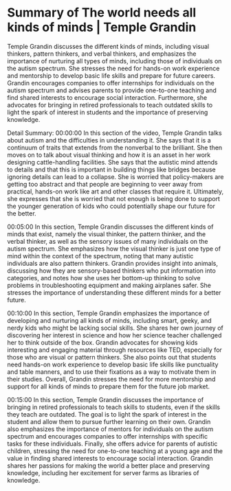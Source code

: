 # Summary of The world needs all kinds of minds | Temple Grandin

Temple Grandin discusses the different kinds of minds, including visual thinkers, pattern thinkers, and verbal thinkers, and emphasizes the importance of nurturing all types of minds, including those of individuals on the autism spectrum. She stresses the need for hands-on work experience and mentorship to develop basic life skills and prepare for future careers. Grandin encourages companies to offer internships for individuals on the autism spectrum and advises parents to provide one-to-one teaching and find shared interests to encourage social interaction. Furthermore, she advocates for bringing in retired professionals to teach outdated skills to light the spark of interest in students and the importance of preserving knowledge.

Detail Summary: 
00:00:00
In this section of the video, Temple Grandin talks about autism and the difficulties in understanding it. She says that it is a continuum of traits that extends from the nonverbal to the brilliant. She then moves on to talk about visual thinking and how it is an asset in her work designing cattle-handling facilities. She says that the autistic mind attends to details and that this is important in building things like bridges because ignoring details can lead to a collapse. She is worried that policy-makers are getting too abstract and that people are beginning to veer away from practical, hands-on work like art and other classes that require it. Ultimately, she expresses that she is worried that not enough is being done to support the younger generation of kids who could potentially shape our future for the better.

00:05:00
In this section, Temple Grandin discusses the different kinds of minds that exist, namely the visual thinker, the pattern thinker, and the verbal thinker, as well as the sensory issues of many individuals on the autism spectrum. She emphasizes how the visual thinker is just one type of mind within the context of the spectrum, noting that many autistic individuals are also pattern thinkers. Grandin provides insight into animals, discussing how they are sensory-based thinkers who put information into categories, and notes how she uses her bottom-up thinking to solve problems in troubleshooting equipment and making airplanes safer. She stresses the importance of understanding these different minds for a better future.

00:10:00
In this section, Temple Grandin emphasizes the importance of developing and nurturing all kinds of minds, including smart, geeky, and nerdy kids who might be lacking social skills. She shares her own journey of discovering her interest in science and how her science teacher challenged her to think outside of the box. Grandin advocates for showing kids interesting and engaging material through resources like TED, especially for those who are visual or pattern thinkers. She also points out that students need hands-on work experience to develop basic life skills like punctuality and table manners, and to use their fixations as a way to motivate them in their studies. Overall, Grandin stresses the need for more mentorship and support for all kinds of minds to prepare them for the future job market.

00:15:00
In this section, Temple Grandin discusses the importance of bringing in retired professionals to teach skills to students, even if the skills they teach are outdated. The goal is to light the spark of interest in the student and allow them to pursue further learning on their own. Grandin also emphasizes the importance of mentors for individuals on the autism spectrum and encourages companies to offer internships with specific tasks for these individuals. Finally, she offers advice for parents of autistic children, stressing the need for one-to-one teaching at a young age and the value in finding shared interests to encourage social interaction. Grandin shares her passions for making the world a better place and preserving knowledge, including her excitement for server farms as libraries of knowledge.


